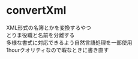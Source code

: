 # convertXml
XML形式の名簿とかを変換するやつ  
とりま役職と名前を分離する  
多様な書式に対応できるよう自然言語処理を一部使用  
1hourクオリティなので暇なときに書き直す  
